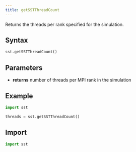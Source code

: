 ```yaml
---
title: getSSTThreadCount
---
```


Returns the threads per rank specified for the simulation.

## Syntax
```python
sst.getSSTThreadCount()
```

## Parameters
* **returns** number of threads per MPI rank in the simulation 

## Example

```python
import sst

threads = sst.getSSTThreadCount()
```

## Import
```python
import sst
```